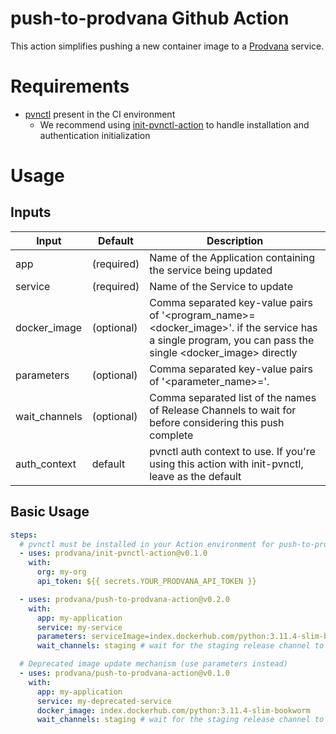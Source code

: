 # push-to-prodvana Github Action

This action simplifies pushing a new container image to a [Prodvana](https://prodvana.io) service.


# Requirements
- [pvnctl](https://github.com/prodvana/pvnctl) present in the CI environment
  - We recommend using [init-pvnctl-action](https://github.com/prodvana/init-pvnctl-action) to handle installation and authentication initialization

# Usage

## Inputs

| Input         | Default    | Description                                                                                                                                              |
| ------------- | ---------- | -------------------------------------------------------------------------------------------------------------------------------------------------------- |
| app           | (required) | Name of the Application containing the service being updated                                                                                             |
| service       | (required) | Name of the Service to update                                                                                                                            |
| docker_image  | (optional) | Comma separated key-value pairs of '<program_name>=<docker_image>'. if the service has a single program, you can pass the single <docker_image> directly |
| parameters    | (optional) | Comma separated key-value pairs of '<parameter_name>=<value>'.                                                                                           |
| wait_channels | (optional) | Comma separated list of the names of Release Channels to wait for before considering this push complete                                                  |
| auth_context  | default    | pvnctl auth context to use. If you're using this action with init-pvnctl, leave as the default                                                           |


## Basic Usage

```yaml
steps:
  # pvnctl must be installed in your Action environment for push-to-prodvana
  - uses: prodvana/init-pvnctl-action@v0.1.0 
    with:
      org: my-org
      api_token: ${{ secrets.YOUR_PRODVANA_API_TOKEN }}

  - uses: prodvana/push-to-prodvana-action@v0.2.0
    with:
      app: my-application
      service: my-service
      parameters: serviceImage=index.dockerhub.com/python:3.11.4-slim-bookworm 
      wait_channels: staging # wait for the staging release channel to complete before considering this complete

  # Deprecated image update mechanism (use parameters instead)
  - uses: prodvana/push-to-prodvana-action@v0.1.0
    with:
      app: my-application
      service: my-deprecated-service
      docker_image: index.dockerhub.com/python:3.11.4-slim-bookworm 
      wait_channels: staging # wait for the staging release channel to complete before considering this complete
```
